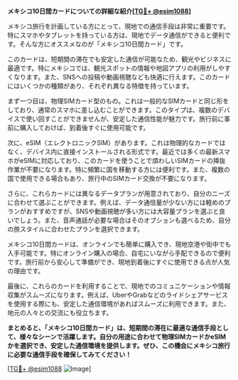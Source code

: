 **メキシコ10日間カードについての詳細な紹介[[TG💪+ @esim1088](https://t.me/s/esim1088)]**

メキシコ旅行を計画している方にとって、現地での通信手段は非常に重要です。特にスマホやタブレットを持っている方は、現地でデータ通信ができると便利です。そんな方にオススメなのが「メキシコ10日間カード」です。

このカードは、短期間の滞在でも安定した通信が可能なため、観光やビジネスに最適です。特にメキシコでは、観光スポットの情報や地図アプリの利用がしやすくなります。また、SNSへの投稿や動画視聴なども快適に行えます。このカードにはいくつかの種類があり、それぞれ異なる特徴を持っています。

まず一つ目は、物理SIMカード型のもの。これは一般的なSIMカードと同じ形をしており、通常のスマホに差し込むことができます。このタイプは、複数のデバイスで使い回すことができませんが、安定した通信性能が魅力です。旅行前に事前に購入しておけば、到着後すぐに使用可能です。

次に、eSIM（エレクトロニックSIM）があります。これは物理的なカードではなく、デバイス内に直接インストールされる形式です。最近では多くの最新スマホがeSIMに対応しており、このカードを使うことで煩わしいSIMカードの挿抜作業が不要になります。特に頻繁に国を移動する方には便利です。また、複数の国で使用できる場合もあり、旅行中のSIMカード交換が不要になります。

さらに、これらカードには異なるデータプランが用意されており、自分のニーズに合わせて選ぶことができます。例えば、データ通信量が少ない方には軽めのプランがおすすめですが、SNSや動画視聴が多い方には大容量プランを選ぶと良いでしょう。また、音声通話が必要な場合はそのオプションも選べるため、自分の旅スタイルに合わせたプランを選択できます。

メキシコ10日間カードは、オンラインでも簡単に購入でき、現地空港や街中でも入手可能です。特にオンライン購入の場合、自宅にいながら手配できるので便利です。旅行前から安心して準備ができ、現地到着後にすぐに使用できる点が人気の理由です。

最後に、これらのカードを利用することで、現地でのコミュニケーションや情報収集がスムーズになります。例えば、UberやGrabなどのライドシェアサービスを使用する際にも、安定した通信環境があればスムーズに利用できます。また、地元の人々との交流にも役立ちます。

**まとめると、「メキシコ10日間カード」は、短期間の滞在に最適な通信手段として、様々なシーンで活躍します。自分の用途に合わせて物理SIMカードかeSIMかを選択でき、安定した通信環境を提供します。ぜひ、この機会にメキシコ旅行に必要な通信手段を確保してみてください！**

[[TG💪+ @esim1088](https://t.me/s/esim1088) ![Image](https://i.postimg.cc/Y0z9fWf4/image.png)]